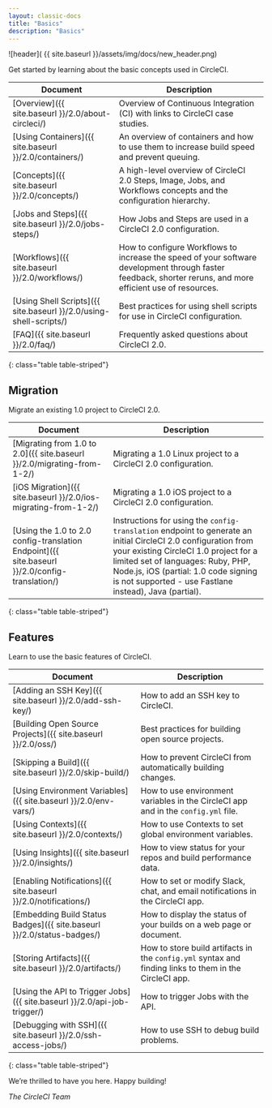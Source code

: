 ```yaml
---
layout: classic-docs
title: "Basics"
description: "Basics"
---
```

![header]( {{ site.baseurl }}/assets/img/docs/new_header.png)

Get started by learning about the basic concepts used in CircleCI.

Document | Description
----|----------
[Overview]({{ site.baseurl }}/2.0/about-circleci/) | Overview of Continuous Integration (CI) with links to CircleCI case studies.
[Using Containers]({{ site.baseurl }}/2.0/containers/) | An overview of containers and how to use them to increase build speed and prevent queuing.
[Concepts]({{ site.baseurl }}/2.0/concepts/) | A high-level overview of CircleCI 2.0 Steps, Image, Jobs, and Workflows concepts and the configuration hierarchy.
[Jobs and Steps]({{ site.baseurl }}/2.0/jobs-steps/) | How Jobs and Steps are used in a CircleCI 2.0 configuration.
[Workflows]({{ site.baseurl }}/2.0/workflows/) | How to configure Workflows to increase the speed of your software development through faster feedback, shorter reruns, and more efficient use of resources.
[Using Shell Scripts]({{ site.baseurl }}/2.0/using-shell-scripts/) | Best practices for using shell scripts for use in CircleCI configuration.
[FAQ]({{ site.baseurl }}/2.0/faq/) | Frequently asked questions about CircleCI 2.0.
{: class="table table-striped"}

## Migration

Migrate an existing 1.0 project to CircleCI 2.0.

Document | Description
----|----------
[Migrating from 1.0 to 2.0]({{ site.baseurl }}/2.0/migrating-from-1-2/) | Migrating a 1.0 Linux project to a CircleCI 2.0 configuration.
[iOS Migration]({{ site.baseurl }}/2.0/ios-migrating-from-1-2/) | Migrating a 1.0 iOS project to a CircleCI 2.0 configuration.
[Using the 1.0 to 2.0 config-translation Endpoint]({{ site.baseurl }}/2.0/config-translation/) | Instructions for using the `config-translation` endpoint to generate an initial CircleCI 2.0 configuration from your existing CircleCI 1.0 project for a limited set of languages: Ruby, PHP, Node.js, iOS (partial: 1.0 code signing is not supported - use Fastlane instead), Java (partial).
{: class="table table-striped"}

## Features

Learn to use the basic features of CircleCI.

Document | Description
----|----------
[Adding an SSH Key]({{ site.baseurl }}/2.0/add-ssh-key/) | How to add an SSH key to CircleCI.
[Building Open Source Projects]({{ site.baseurl }}/2.0/oss/) | Best practices for building open source projects.
[Skipping a Build]({{ site.baseurl }}/2.0/skip-build/) | How to prevent CircleCI from automatically building changes.
[Using Environment Variables]({{ site.baseurl }}/2.0/env-vars/) | How to use environment variables in the CircleCI app and in the `config.yml` file.
[Using Contexts]({{ site.baseurl }}/2.0/contexts/) | How to use Contexts to set global environment variables.
[Using Insights]({{ site.baseurl }}/2.0/insights/) | How to view status for your repos and build performance data.
[Enabling Notifications]({{ site.baseurl }}/2.0/notifications/) | How to set or modify Slack, chat, and email notifications in the CircleCI app.
[Embedding Build Status Badges]({{ site.baseurl }}/2.0/status-badges/) | How to display the status of your builds on a web page or document.
[Storing Artifacts]({{ site.baseurl }}/2.0/artifacts/) | How to store build artifacts in the `config.yml` syntax and finding links to them in the CircleCI app.
[Using the API to Trigger Jobs]({{ site.baseurl }}/2.0/api-job-trigger/) | How to trigger Jobs with the API.
[Debugging with SSH]({{ site.baseurl }}/2.0/ssh-access-jobs/) | How to use SSH to debug build problems.
{: class="table table-striped"}

We’re thrilled to have you here. Happy building!

_The CircleCI Team_
